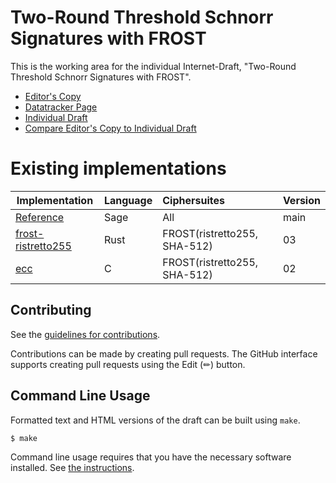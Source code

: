 # Two-Round Threshold Schnorr Signatures with FROST

This is the working area for the individual Internet-Draft, "Two-Round Threshold Schnorr Signatures with FROST".

* [Editor's Copy](https://cfrg.github.io/draft-irtf-cfrg-frost/#go.draft-irtf-cfrg-frost.html)
* [Datatracker Page](https://datatracker.ietf.org/doc/draft-irtf-cfrg-frost)
* [Individual Draft](https://datatracker.ietf.org/doc/html/draft-irtf-cfrg-frost)
* [Compare Editor's Copy to Individual Draft](https://cfrg.github.io/draft-irtf-cfrg-frost/#go.draft-irtf-cfrg-frost.diff)

# Existing implementations

| Implementation                                                             | Language | Ciphersuites                   | Version |
| -------------------------------------------------------------------------- | :------- | :------------------------------| :------ |
| [Reference](https://github.com/cfrg/draft-irtf-cfrg-frost/tree/master/poc) | Sage     | All                            | main    |
| [frost-ristretto255](https://github.com/ZcashFoundation/frost/tree/main/frost-ristretto255) | Rust     | FROST(ristretto255, SHA-512)                            | 03   |
| [ecc](https://github.com/aldenml/ecc)                                      | C        | FROST(ristretto255, SHA-512)   | 02 |

## Contributing

See the
[guidelines for contributions](https://github.com/cfrg/draft-irtf-cfrg-frost/blob/master/CONTRIBUTING.md).

Contributions can be made by creating pull requests.
The GitHub interface supports creating pull requests using the Edit (✏) button.


## Command Line Usage

Formatted text and HTML versions of the draft can be built using `make`.

```sh
$ make
```

Command line usage requires that you have the necessary software installed.  See
[the instructions](https://github.com/martinthomson/i-d-template/blob/main/doc/SETUP.md).


